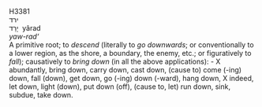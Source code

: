 <body>
  <p>H3381<br>  ירד  <br> יָרַד  ‎  yârad  <br><i>yaw-rad‘ </i><br>A primitive root; to <i>descend</i> (literally to <i>go</i> <i>downwards</i>; or conventionally to a lower region, as the shore, a boundary, the enemy, etc.; or figuratively to <i>fall</i>); causatively to <i>bring</i> <i>down</i> (in all the above applications): -  X abundantly, bring down, carry down, cast down, (cause to) come (-ing) down, fall (down), get down, go (-ing) down (-ward), hang down, X indeed, let down, light (down), put down (off), (cause to, let) run down, sink, subdue, take down.<br></p>
 </body>